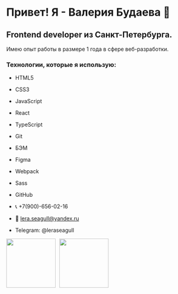 # Привет! Я - Валерия Будаева 👋 

## Frontend developer из Санкт-Петербурга.
 
Имею опыт работы в размере 1 года в сфере
веб-разработки.

### Технологии, которые я использую:

- HTML5
- CSS3
- JavaScript
- React
- TypeScript
- Git
- БЭМ
- Figma
- Webpack
- Sass
- GitHub


- :telephone_receiver: +7(900)-656-02-16
- :email: lera.seagull@yandex.ru
- Telegram: @leraseagull

<div>
<a href="https://github-readme-stats.vercel.app/api?username=leraseagull&hide=contribs&show_icons=true">
  <img  align="left" height="130" style="margin-right: 10px" src="https://github-readme-stats.vercel.app/api?username=leraseagull&hide=contribs&show_icons=true" />
</a>
<a href="https://github-readme-stats.vercel.app/api/top-langs/?username=leraseagull&layout=compact">
  <img align="left" height="130" src="https://github-readme-stats.vercel.app/api/top-langs/?username=leraseagull&layout=compact" />
</a>
</div>
